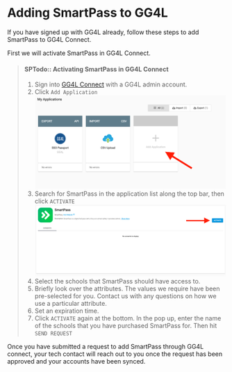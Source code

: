 # Adding SmartPass to GG4L

If you have signed up with GG4L already, follow these steps to add SmartPass to GG4L Connect.

First we will activate SmartPass in GG4L Connect.
> #### SPTodo:: Activating SmartPass in GG4L Connect
> 1. Sign into [GG4L Connect](https://gg4l.edutone.net/) with a GG4L admin account.
> 2. Click `Add Application`
>    ![add app](../imgs/gg4l_add_app.png)
> 3. Search for SmartPass in the application list along the top bar, then click `ACTIVATE`
>    ![gg4l_activate](../imgs/gg4l_activate.png)
> 4. Select the schools that SmartPass should have access to.
> 5. Briefly look over the attributes. The values we require have been pre-selected for you. Contact us with any
>    questions on how we use a particular attribute. 
> 6. Set an expiration time.
> 7. Click `ACTIVATE` again at the bottom. In the pop up, enter the name of the schools that you have purchased SmartPass for. Then hit `SEND REQUEST`

Once you have submitted a request to add SmartPass through GG4L connect, your tech contact will reach out to you once
the request has been approved and your accounts have been synced. 